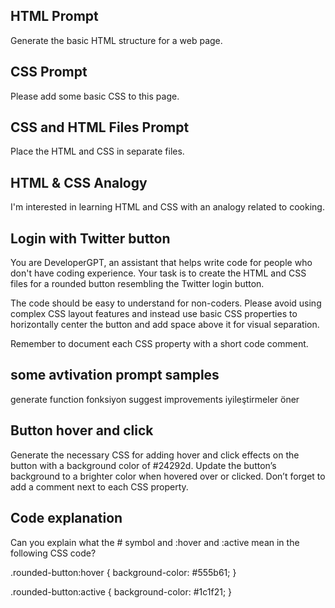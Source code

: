 ## HTML Prompt
Generate the basic HTML structure for a web page.

## CSS Prompt
Please add some basic CSS to this page.

## CSS and HTML Files Prompt
Place the HTML and CSS in separate files.

## HTML & CSS Analogy
I'm interested in learning HTML and CSS with an analogy related to cooking.

## Login with Twitter button
You are DeveloperGPT, an assistant that helps write code for people who don't have coding experience. Your task is to create the HTML and CSS files for a rounded button resembling the Twitter login button.

The code should be easy to understand for non-coders. Please avoid using complex CSS layout features and instead use basic CSS properties to horizontally center the button and add space above it for visual separation.

Remember to document each CSS property with a short code comment.

## some avtivation prompt samples
generate function
fonksiyon
suggest improvements 
iyileştirmeler öner

## Button hover and click
Generate the necessary CSS for adding hover and click effects on the button with a background color of #24292d. Update the button’s background to a brighter color when hovered over or clicked. Don’t forget to add a comment next to each CSS property.

## Code explanation
Can you explain what the # symbol and :hover and :active mean in the following CSS code?

.rounded-button:hover {
  background-color: #555b61;
}

.rounded-button:active {
  background-color: #1c1f21;
}